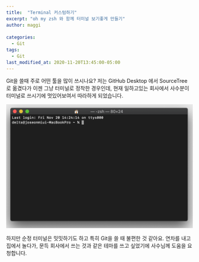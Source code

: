 ```yaml
---
title:  "Terminal 커스텀하기"
excerpt: "oh my zsh 와 함께 터미널 보기좋게 만들기"
author: maggi

categories:
  - Git
tags:
  - Git
last_modified_at: 2020-11-20T13:45:00-05:00
---
```


Git을 쓸때 주로 어떤 툴을 많이 쓰시나요?
저는 GitHub Desktop 에서 SourceTree 로 옮겼다가 이젠 그냥 터미널로 정착한 경우인데,
현재 일하고있는 회사에서 사수분이 터미널로 쓰시기에 멋있어보여서 따라하게 되었습니다.

![이미지](https://github.com/joeseonmi/joeseonmi.github.io/blob/master/assets/img/2020-11-20-How-to-set-terminal/start.png)

하지만 순정 터미널은 밋밋하기도 하고 특히 Git을 쓸 때 불편한 것 같아요.
연차를 내고 집에서 놀다가, 문득 회사에서 쓰는 것과 같은 테마를 쓰고 싶었기에 사수님께 도움을 요청합니다.